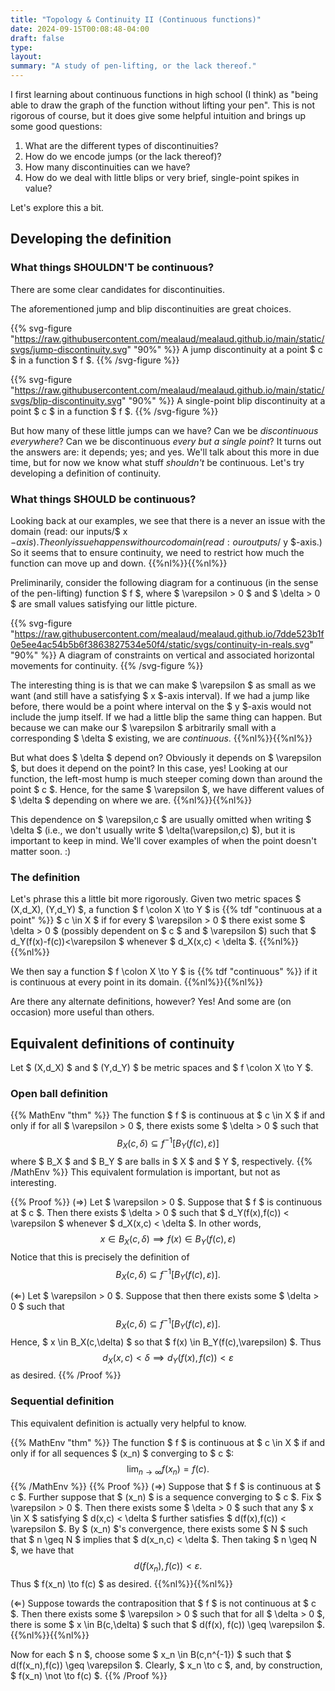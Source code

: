 ```yaml
---
title: "Topology & Continuity II (Continuous functions)"
date: 2024-09-15T00:08:48-04:00
draft: false
type:
layout:
summary: "A study of pen-lifting, or the lack thereof."
---
```


I first learning about continuous functions in high school (I think) as "being able to draw the graph of the function without lifting your pen".
This is not rigorous of course, but it does give some helpful intuition and brings up some good questions:
1. What are the different types of discontinuities?
2. How do we encode jumps (or the lack thereof)?
3. How many discontinuities can we have?
4. How do we deal with little blips or very brief, single-point spikes in value?

Let's explore this a bit.

## Developing the definition


### What things SHOULDN'T be continuous?

There are some clear candidates for discontinuities.

The aforementioned jump and blip discontinuities are great choices.

{{% svg-figure "https://raw.githubusercontent.com/mealaud/mealaud.github.io/main/static/svgs/jump-discontinuity.svg" "90%" %}}
A jump discontinuity at a point $ c $ in a function $ f $.
{{%  /svg-figure %}}

{{% svg-figure "https://raw.githubusercontent.com/mealaud/mealaud.github.io/main/static/svgs/blip-discontinuity.svg" "90%" %}}
A single-point blip discontinuity at a point $ c $ in a function $ f $.
{{%  /svg-figure %}}

But how many of these little jumps can we have?
Can we be _discontinuous everywhere_?
Can we be discontinuous _every but a single point_?
It turns out the answers are: it depends; yes; and yes.
We'll talk about this more in due time, but for now we know what stuff _shouldn't_ be continuous.
Let's try developing a definition of continuity.


### What things SHOULD be continuous?

Looking back at our examples, we see that there is a never an issue with the domain (read: our inputs/$ x $-axis).
The only issue happens with our codomain (read: our outputs/$ y $-axis.)
So it seems that to ensure continuity, we need to restrict how much the function can move up and down.
{{%nl%}}{{%nl%}}

Preliminarily, consider the following diagram for a continuous (in the sense of the pen-lifting) function $ f $, where $ \varepsilon > 0 $ and $ \delta > 0 $ are small values satisfying our little picture.

{{% svg-figure "https://raw.githubusercontent.com/mealaud/mealaud.github.io/7dde523b1f0e5ee4ac54b5b6f3863827534e50f4/static/svgs/continuity-in-reals.svg" "90%" %}}
A diagram of constraints on vertical and associated horizontal movements for continuity.
{{%  /svg-figure %}}

The interesting thing is is that we can make $ \varepsilon $ as small as we want (and still have a satisfying $ x $-axis interval). 
If we had a jump like before, there would be a point where interval on the $ y $-axis would not include the jump itself.
If we had a little blip the same thing can happen.
But because we can make our $ \varepsilon  $ arbitrarily small with a corresponding $ \delta $ existing, we are _continuous_.
{{%nl%}}{{%nl%}}

But what does $ \delta $ depend on? 
Obviously it depends on $ \varepsilon $, but does it depend on the point? 
In this case, yes!
Looking at our function, the left-most hump is much steeper coming down than around the point $ c $.
Hence, for the same $ \varepsilon $, we have different values of $ \delta $ depending on where we are.
{{%nl%}}{{%nl%}}

This dependence on $ \varepsilon,c $ are usually omitted when writing $ \delta $ (i.e., we don't usually write $ \delta(\varepsilon,c) $), but it is important to keep in mind.
We'll cover examples of when the point doesn't matter soon. :)

### The definition 

Let's phrase this a little bit more rigorously. Given two metric spaces $ (X,d_X), (Y,d_Y) $, a function $ f \colon X \to Y $ is {{% tdf "continuous at a point" %}}  $ c \in X $ if for every $ \varepsilon > 0 $ there exist some $ \delta > 0 $ (possibly dependent on $ c $ and $ \varepsilon $) such that $ d_Y(f(x)-f(c))<\varepsilon $ whenever $ d_X(x,c) < \delta $.
{{%nl%}}{{%nl%}}

We then say a function $ f \colon X \to Y $ is {{% tdf "continuous" %}}  if it is continuous at every point in its domain.
{{%nl%}}{{%nl%}}

Are there any alternate definitions, however? 
Yes! 
And some are (on occasion) more useful than others.

## Equivalent definitions of continuity

Let $ (X,d_X) $ and $ (Y,d_Y) $ be metric spaces and $ f \colon X \to Y $.

### Open ball definition

{{% MathEnv "thm" %}}
The function $ f $ is continuous at $ c \in X $ if and only if for all $ \varepsilon > 0 $, there exists some $ \delta > 0 $ such that 
$$\begin{equation}
    B_X(c, \delta) \subseteq f^{-1}\left [ B_Y(f(c),\varepsilon) \right ] 
\end{equation}$$
where $ B_X $ and $ B_Y $ are balls in $ X $ and $ Y $, respectively.
{{% /MathEnv %}}
This equivalent formulation is important, but not as interesting.

{{% Proof %}}
($\Rightarrow$) 
Let $ \varepsilon > 0 $. 
Suppose that $ f $ is continuous at $ c $. 
Then there exists $ \delta > 0 $ such that $ d_Y(f(x),f(c)) < \varepsilon $ whenever $ d_X(x,c) < \delta $.
In other words, 
$$\begin{equation}
    x \in B_X(c,\delta) \implies f(x) \in B_Y(f(c),\varepsilon)
\end{equation}$$
Notice that this is precisely the definition of 
$$\begin{equation}
    B_X( c, \delta) \subseteq f^{-1}[B_Y(f(c),\varepsilon)].
\end{equation}$$

($\Leftarrow$)
Let $ \varepsilon > 0 $.
Suppose that then there exists some $ \delta > 0 $ such that 
$$\begin{equation}
    B_X( c, \delta) \subseteq f^{-1}[B_Y(f(c),\varepsilon)].
\end{equation}$$
Hence, $ x \in B_X(c,\delta) $ so that $ f(x) \in B_Y(f(c),\varepsilon) $.
Thus 
$$\begin{equation}
    d_X(x,c) < \delta \implies d_Y(f(x),f(c)) < \varepsilon
\end{equation}$$
as desired.
{{% /Proof %}}

### Sequential definition
This equivalent definition is actually very helpful to know. 

{{% MathEnv "thm" %}}
The function $ f $ is continuous at $ c \in X $ if and only if for all sequences $ (x_n) $ converging to $ c $:
$$\begin{equation}
   \lim_{n\to\infty} f(x_n) = f (c).
\end{equation}$$
{{% /MathEnv %}}
{{% Proof %}}
($\Rightarrow$) 
Suppose that $ f $ is continuous at $ c $.
Further suppose that $ (x_n) $ is a sequence converging to $ c $. 
Fix $ \varepsilon > 0 $. 
Then there exists some $ \delta > 0 $ such that any $ x \in X $ satisfying $ d(x,c) < \delta $ further satisfies $ d(f(x),f(c)) < \varepsilon $.
By $ (x_n) $'s convergence, there exists some $ N $ such that $ n \geq N $ implies that $ d(x_n,c) < \delta $.
Then taking $ n \geq N $, we have that
$$\begin{equation}
    d(f(x_n),f(c)) < \varepsilon.
\end{equation}$$
Thus $ f(x_n) \to f(c) $ as desired.
{{%nl%}}{{%nl%}}

($\Leftarrow$)
Suppose towards the contraposition that $ f $ is not continuous at $ c $.
Then there exists some $ \varepsilon > 0 $ such that for all $ \delta > 0 $, there is some $ x \in B(c,\delta) $ such that $ d(f(x), f(c)) \geq \varepsilon $.
{{%nl%}}{{%nl%}}

Now for each $ n $, choose some $ x_n \in B(c,n^{-1}) $ such that $ d(f(x_n),f(c)) \geq \varepsilon $.
Clearly, $ x_n \to c $, and, by construction, $ f(x_n) \not \to f(c) $.
{{% /Proof %}}






